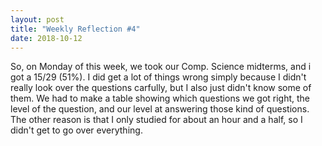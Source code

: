 ```yaml
---
layout: post
title: "Weekly Reflection #4"
date: 2018-10-12
---
```


So, on Monday of this week, we took our Comp. Science midterms, and i got a 15/29 (51%). I did get a lot of things wrong simply because I didn't really look over the questions carfully, but I also just didn't know some of them. We had to make a table showing which questions we got right, the level of the question, and our level at answering those kind of questions. The other reason is that I only studied for about an hour and a half, so I didn't get to go over everything.
